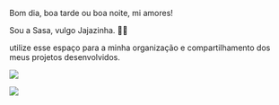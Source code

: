 Bom dia, boa tarde ou boa noite, mi amores!

Sou a Sasa, vulgo Jajazinha. 💋🌹 

utilize esse espaço para a minha organização e compartilhamento dos meus projetos desenvolvidos.

![](https://media1.tenor.com/m/h8uDN0j9tb8AAAAd/ygona-moura-boca-ohara-ygona.gif) 

![](https://media1.tenor.com/m/tL7xL_CFU6sAAAAC/bertifodaariii.gif)

